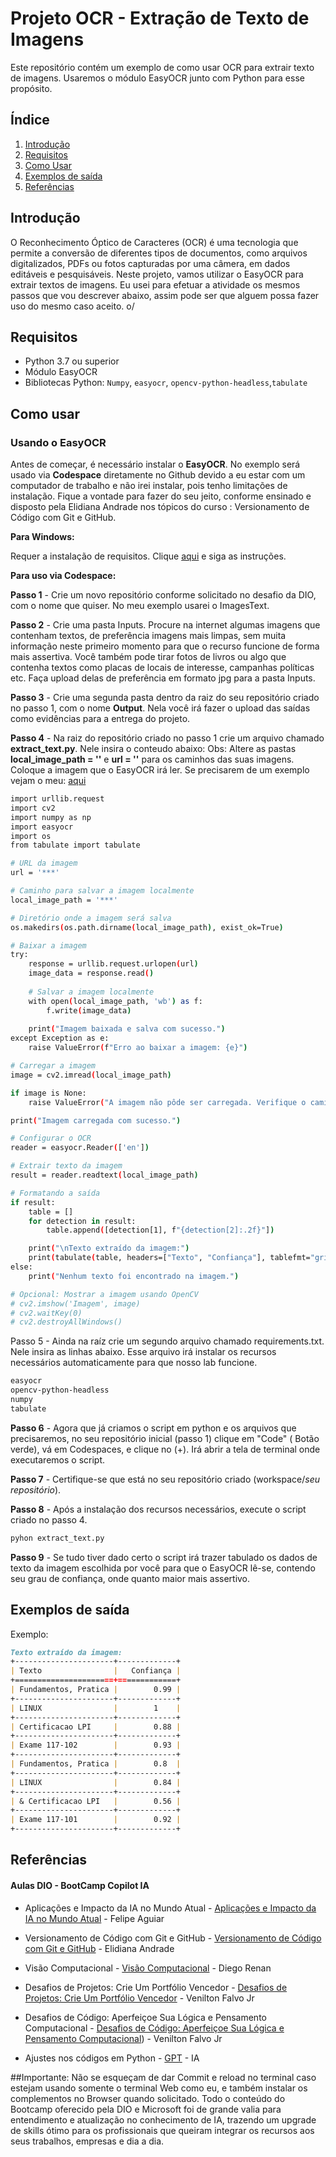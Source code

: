 # Projeto OCR - Extração de Texto de Imagens

 Este repositório contém um exemplo de como usar OCR para extrair texto de imagens. Usaremos o módulo EasyOCR junto com Python para esse propósito.

## Índice

1. [Introdução](#introdução)
2. [Requisitos](#requisitos)
3. [Como Usar](#como-usar)
5. [Exemplos de saída](#exemplos-de-uso)
6. [Referências](#referências)

## Introdução

 O Reconhecimento Óptico de Caracteres (OCR) é uma tecnologia que permite a conversão de diferentes tipos de documentos, como arquivos digitalizados, PDFs ou fotos capturadas por uma câmera, em dados editáveis e pesquisáveis. Neste projeto, vamos utilizar o EasyOCR para extrair textos de imagens. Eu usei para efetuar a atividade os mesmos passos que vou descrever abaixo, assim pode ser que alguem possa fazer uso do mesmo caso aceito. o/

## Requisitos

- Python 3.7 ou superior
- Módulo EasyOCR
- Bibliotecas Python: `Numpy`, `easyocr`, `opencv-python-headless`,`tabulate`

## Como usar

### Usando o EasyOCR

 Antes de começar, é necessário instalar o **EasyOCR**. No exemplo será usado via **Codespace** diretamente no Github devido a eu estar com um computador de trabalho e não irei instalar, pois tenho limitações de instalação. Fique a vontade para fazer do seu jeito, conforme ensinado e disposto pela Elidiana Andrade nos tópicos do curso : Versionamento de Código com Git e GitHub.

**Para Windows:**

 Requer a instalação de requisitos. Clique [aqui](https://www.jaided.ai/easyocr/install/#:~:text=Pre-install%20%28for%20Windows%29%201%201.%20From%20pip%20package,by%20%24%20pip%20install%20git%2Bgit%3A%2F%2Fgithub.com%2Fjaidedai%2Feasyocr.git%203%203.%20Docker) e siga as instruções.

**Para uso via Codespace:**

**Passo 1** - Crie um novo repositório conforme solicitado no desafio da DIO, com o nome que quiser. No meu exemplo usarei o ImagesText.

**Passo 2** - Crie uma pasta Inputs. Procure na internet algumas imagens que contenham textos, de preferência imagens mais limpas, sem muita informação neste primeiro momento para que o recurso funcione de forma mais assertiva. Você também pode tirar fotos de livros ou algo que contenha textos como placas de locais de interesse, campanhas políticas etc. Faça upload delas de preferência em formato jpg para a pasta Inputs.

**Passo 3** - Crie uma segunda pasta dentro da raiz do seu repositório criado no passo 1, com o nome **Output**. Nela você irá fazer o upload das saídas como evidências para a entrega do projeto.

**Passo 4** - Na raiz do repositório criado no passo 1 crie um arquivo chamado **extract_text.py**. Nele insira o conteudo abaixo:
Obs: Altere as pastas **local_image_path = ''** e **url = ''** para os caminhos das suas imagens. Coloque a imagem que o EasyOCR irá ler. Se precisarem de um exemplo vejam o meu: [aqui](https://github.com/RickTurion/ImagesText/blob/main/extract_text.py)

```bash
import urllib.request
import cv2
import numpy as np
import easyocr
import os
from tabulate import tabulate

# URL da imagem
url = '***'

# Caminho para salvar a imagem localmente
local_image_path = '***'

# Diretório onde a imagem será salva
os.makedirs(os.path.dirname(local_image_path), exist_ok=True)

# Baixar a imagem
try:
    response = urllib.request.urlopen(url)
    image_data = response.read()
    
    # Salvar a imagem localmente
    with open(local_image_path, 'wb') as f:
        f.write(image_data)
    
    print("Imagem baixada e salva com sucesso.")
except Exception as e:
    raise ValueError(f"Erro ao baixar a imagem: {e}")

# Carregar a imagem
image = cv2.imread(local_image_path)

if image is None:
    raise ValueError("A imagem não pôde ser carregada. Verifique o caminho do arquivo.")

print("Imagem carregada com sucesso.")

# Configurar o OCR
reader = easyocr.Reader(['en'])

# Extrair texto da imagem
result = reader.readtext(local_image_path)

# Formatando a saída
if result:
    table = []
    for detection in result:
        table.append([detection[1], f"{detection[2]:.2f}"])

    print("\nTexto extraído da imagem:")
    print(tabulate(table, headers=["Texto", "Confiança"], tablefmt="grid"))
else:
    print("Nenhum texto foi encontrado na imagem.")

# Opcional: Mostrar a imagem usando OpenCV
# cv2.imshow('Imagem', image)
# cv2.waitKey(0)
# cv2.destroyAllWindows()
```
Passo 5 - Ainda na raíz crie um segundo arquivo chamado requirements.txt. Nele insira as linhas abaixo. Esse arquivo irá instalar os recursos necessários automaticamente para que nosso lab funcione.
```bash
easyocr
opencv-python-headless
numpy
tabulate
```
**Passo 6** - Agora que já criamos o script em python e os arquivos que precisaremos, no seu repositório inicial (passo 1) clique em "Code" ( Botão verde), vá em Codespaces, e clique no (+). Irá abrir a tela de terminal onde executaremos o script.

**Passo 7** - Certifique-se que está no seu repositório criado (workspace/*seu repositório*).

**Passo 8** - Após a instalação dos recursos necessários, execute o script criado no passo 4.
```bash
pyhon extract_text.py
```
**Passo 9** - Se tudo tiver dado certo o script irá trazer tabulado os dados de texto da imagem escolhida por você para que o EasyOCR lê-se, contendo seu grau de confiança, onde quanto maior mais assertivo.

## Exemplos de saída

Exemplo:

```markdown
Texto extraído da imagem:
+----------------------+-------------+
| Texto                |   Confiança |
+======================+=============+
| Fundamentos, Pratica |        0.99 |
+----------------------+-------------+
| LINUX                |        1    |
+----------------------+-------------+
| Certificacao LPI     |        0.88 |
+----------------------+-------------+
| Exame 117-102        |        0.93 |
+----------------------+-------------+
| Fundamentos, Pratica |        0.8  |
+----------------------+-------------+
| LINUX                |        0.84 |
+----------------------+-------------+
| & Certificacao LPI   |        0.56 |
+----------------------+-------------+
| Exame 117-101        |        0.92 |
+----------------------+-------------+
```

## Referências

#### Aulas DIO - BootCamp Copilot IA

- Aplicações e Impacto da IA no Mundo Atual - [Aplicações e Impacto da IA no Mundo Atual](https://web.dio.me/course/aplicacoes-e-impacto-da-ia-no-mundo-atual/learning/442a4379-a52e-4968-88a5-b93d818da63e?back=/track/microsoft-copilot-ai&tab=undefined&moduleId=undefined) - Felipe Aguiar

- Versionamento de Código com Git e GitHub - [Versionamento de Código com Git e GitHub](https://github.com/elidianaandrade/dio-curso-git-github) - Elidiana Andrade

- Visão Computacional - [Visão Computacional](https://web.dio.me/course/visao-computacional/learning/a3d1e2a4-4437-44c0-84b4-421a2977d50f?back=/track/microsoft-copilot-ai&tab=undefined&moduleId=undefined) - Diego Renan

- Desafios de Projetos: Crie Um Portfólio Vencedor - [Desafios de Projetos: Crie Um Portfólio Vencedor](https://web.dio.me/course/desafios-de-projetos-crie-um-portfolio-vencedor/learning/37bfd7e4-fadd-48c2-831b-a95f84d244db?back=/track/microsoft-copilot-ai&tab=undefined&moduleId=undefined) - Venilton Falvo Jr

- Desafios de Código: Aperfeiçoe Sua Lógica e Pensamento Computacional - [Desafios de Código: Aperfeiçoe Sua Lógica e Pensamento Computacional](https://web.dio.me/course/desafios-de-codigo-aperfeicoe-sua-logica-e-pensamento-computacional/learning/0742edea-d41f-4584-a8bb-d5e9866fb019?back=/track/microsoft-copilot-ai&tab=undefined&moduleId=undefined)) - Venilton Falvo Jr

- Ajustes nos códigos em Python - [GPT](https://chatgpt.com/) - IA

##Importante: Não se esqueçam de dar Commit e reload no terminal caso estejam usando somente o terminal Web como eu, e também instalar os complementos no Browser quando solicitado.
Todo o conteúdo do Bootcamp oferecido pela DIO e Microsoft foi de grande valia para entendimento e atualização no conhecimento de IA, trazendo um upgrade de skills ótimo para os profissionais que queiram integrar os recursos aos seus trabalhos, empresas e dia a dia.
